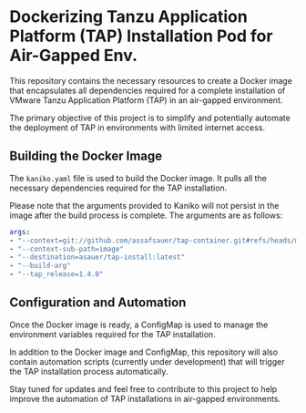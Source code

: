 # Dockerizing Tanzu Application Platform (TAP) Installation Pod for Air-Gapped Env.

This repository contains the necessary resources to create a Docker image that encapsulates all dependencies required for a complete installation of VMware Tanzu Application Platform (TAP) in an air-gapped environment.

The primary objective of this project is to simplify and potentially automate the deployment of TAP in environments with limited internet access.

## Building the Docker Image

The `kaniko.yaml` file is used to build the Docker image. It pulls all the necessary dependencies required for the TAP installation. 

Please note that the arguments provided to Kaniko will not persist in the image after the build process is complete. The arguments are as follows:

```yaml
args:
- "--context=git://github.com/assafsauer/tap-container.git#refs/heads/main"
- "--context-sub-path=image"
- "--destination=asauer/tap-install:latest"
- "--build-arg"
- "--tap_release=1.4.0"
```

## Configuration and Automation
Once the Docker image is ready, a ConfigMap is used to manage the environment variables required for the TAP installation.

In addition to the Docker image and ConfigMap, this repository will also contain automation scripts (currently under development) that will trigger the TAP installation process automatically.

Stay tuned for updates and feel free to contribute to this project to help improve the automation of TAP installations in air-gapped environments.
